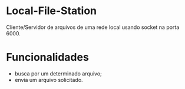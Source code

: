 # Local-File-Station
Cliente/Servidor de arquivos de uma rede local usando socket na porta 6000.
# Funcionalidades
- busca por um determinado arquivo;
- envia um arquivo solicitado.
